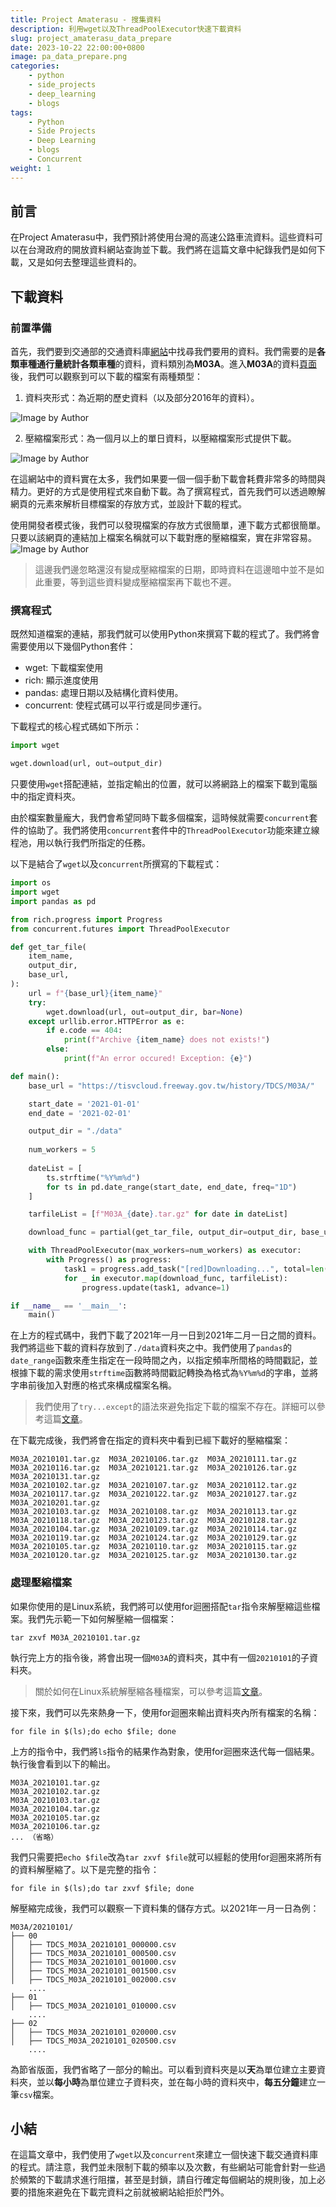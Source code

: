 ```yaml
---
title: Project Amaterasu - 搜集資料
description: 利用wget以及ThreadPoolExecutor快速下載資料
slug: project_amaterasu_data_prepare
date: 2023-10-22 22:00:00+0800
image: pa_data_prepare.png
categories:
    - python
    - side_projects
    - deep_learning
    - blogs
tags:
    - Python
    - Side Projects
    - Deep Learning
    - blogs
    - Concurrent
weight: 1
---
```


## 前言

在Project Amaterasu中，我們預計將使用台灣的高速公路車流資料。這些資料可以在台灣政府的開放資料網站查詢並下載。我們將在這篇文章中紀錄我們是如何下載，又是如何去整理這些資料的。

## 下載資料

### 前置準備

首先，我們要到交通部的交通資料庫[網站](https://tisvcloud.freeway.gov.tw/)中找尋我們要用的資料。我們需要的是**各類車種通行量統計各類車種**的資料，資料類別為**M03A**。進入**M03A**的資料[頁面](https://tisvcloud.freeway.gov.tw/history/TDCS/M03A/)後，我們可以觀察到可以下載的檔案有兩種類型：

1. 資料夾形式：為近期的歷史資料（以及部分2016年的資料）。

![Image by Author](data_snapshot_1.png)

2. 壓縮檔案形式：為一個月以上的單日資料，以壓縮檔案形式提供下載。

![Image by Author](data_snapshot_2.png)

在這網站中的資料實在太多，我們如果要一個一個手動下載會耗費非常多的時間與精力。更好的方式是使用程式來自動下載。為了撰寫程式，首先我們可以透過瞭解網頁的元素來解析目標檔案的存放方式，並設計下載的程式。

使用開發者模式後，我們可以發現檔案的存放方式很簡單，連下載方式都很簡單。只要以該網頁的連結加上檔案名稱就可以下載對應的壓縮檔案，實在非常容易。
![Image by Author](data_snapshot_3.png)

> 這邊我們邊忽略還沒有變成壓縮檔案的日期，即時資料在這邊暗中並不是如此重要，等到這些資料變成壓縮檔案再下載也不遲。

### 撰寫程式

既然知道檔案的連結，那我們就可以使用Python來撰寫下載的程式了。我們將會需要使用以下幾個Python套件：

* wget: 下載檔案使用
* rich: 顯示進度使用
* pandas: 處理日期以及結構化資料使用。
* concurrent: 使程式碼可以平行或是同步運行。

下載程式的核心程式碼如下所示：

```python
import wget

wget.download(url, out=output_dir)
```

只要使用`wget`搭配連結，並指定輸出的位置，就可以將網路上的檔案下載到電腦中的指定資料夾。

由於檔案數量龐大，我們會希望同時下載多個檔案，這時候就需要`concurrent`套件的協助了。我們將使用`concurrent`套件中的`ThreadPoolExecutor`功能來建立線程池，用以執行我們所指定的任務。

以下是結合了`wget`以及`concurrent`所撰寫的下載程式：

```python
import os
import wget
import pandas as pd

from rich.progress import Progress
from concurrent.futures import ThreadPoolExecutor

def get_tar_file(
    item_name,
    output_dir,
    base_url,
):
    url = f"{base_url}{item_name}"
    try:
        wget.download(url, out=output_dir, bar=None)
    except urllib.error.HTTPError as e:
        if e.code == 404:
            print(f"Archive {item_name} does not exists!")
        else:
            print(f"An error occured! Exception: {e}")

def main():
    base_url = "https://tisvcloud.freeway.gov.tw/history/TDCS/M03A/"

    start_date = '2021-01-01'
    end_date = '2021-02-01'

    output_dir = "./data"
    
    num_workers = 5
    
    dateList = [
        ts.strftime("%Y%m%d")
        for ts in pd.date_range(start_date, end_date, freq="1D")
    ]

    tarfileList = [f"M03A_{date}.tar.gz" for date in dateList]

    download_func = partial(get_tar_file, output_dir=output_dir, base_url=base_url)

    with ThreadPoolExecutor(max_workers=num_workers) as executor:
        with Progress() as progress:
            task1 = progress.add_task("[red]Downloading...", total=len(tarfileList))
            for _ in executor.map(download_func, tarfileList):
                progress.update(task1, advance=1)

if __name__ == '__main__':
    main()

```

在上方的程式碼中，我們下載了2021年一月一日到2021年二月一日之間的資料。我們將這些下載的資料存放到了`./data`資料夾之中。我們使用了`pandas`的`date_range`函數來產生指定在一段時間之內，以指定頻率所間格的時間戳記，並根據下載的需求使用`strftime`函數將時間戳記轉換為格式為`%Y%m%d`的字串，並將字串前後加入對應的格式來構成檔案名稱。

> 我們使用了`try...except`的語法來避免指定下載的檔案不存在。詳細可以參考這篇[文章](https://steam.oxxostudio.tw/category/python/basic/try-except.html)。

在下載完成後，我們將會在指定的資料夾中看到已經下載好的壓縮檔案：

```
M03A_20210101.tar.gz  M03A_20210106.tar.gz  M03A_20210111.tar.gz  M03A_20210116.tar.gz  M03A_20210121.tar.gz  M03A_20210126.tar.gz  M03A_20210131.tar.gz
M03A_20210102.tar.gz  M03A_20210107.tar.gz  M03A_20210112.tar.gz  M03A_20210117.tar.gz  M03A_20210122.tar.gz  M03A_20210127.tar.gz  M03A_20210201.tar.gz
M03A_20210103.tar.gz  M03A_20210108.tar.gz  M03A_20210113.tar.gz  M03A_20210118.tar.gz  M03A_20210123.tar.gz  M03A_20210128.tar.gz
M03A_20210104.tar.gz  M03A_20210109.tar.gz  M03A_20210114.tar.gz  M03A_20210119.tar.gz  M03A_20210124.tar.gz  M03A_20210129.tar.gz
M03A_20210105.tar.gz  M03A_20210110.tar.gz  M03A_20210115.tar.gz  M03A_20210120.tar.gz  M03A_20210125.tar.gz  M03A_20210130.tar.gz
```

### 處理壓縮檔案

如果你使用的是Linux系統，我們將可以使用for迴圈搭配`tar`指令來解壓縮這些檔案。我們先示範一下如何解壓縮一個檔案：

```shell
tar zxvf M03A_20210101.tar.gz
```

執行完上方的指令後，將會出現一個`M03A`的資料夾，其中有一個`20210101`的子資料夾。

> 關於如何在Linux系統解壓縮各種檔案，可以參考這篇[文章](https://note.drx.tw/2008/04/command.html)。

接下來，我們可以先來熱身一下，使用for迴圈來輸出資料夾內所有檔案的名稱：

```shell
for file in $(ls);do echo $file; done
```

上方的指令中，我們將`ls`指令的結果作為對象，使用for迴圈來迭代每一個結果。執行後會看到以下的輸出。

```
M03A_20210101.tar.gz
M03A_20210102.tar.gz
M03A_20210103.tar.gz
M03A_20210104.tar.gz
M03A_20210105.tar.gz
M03A_20210106.tar.gz
... （省略）
```

我們只需要把`echo $file`改為`tar zxvf $file`就可以經鬆的使用for迴圈來將所有的資料解壓縮了。以下是完整的指令：

```shell
for file in $(ls);do tar zxvf $file; done
```

解壓縮完成後，我們可以觀察一下資料集的儲存方式。以2021年一月一日為例：

```
M03A/20210101/
├── 00
│   ├── TDCS_M03A_20210101_000000.csv
│   ├── TDCS_M03A_20210101_000500.csv
│   ├── TDCS_M03A_20210101_001000.csv
│   ├── TDCS_M03A_20210101_001500.csv
│   ├── TDCS_M03A_20210101_002000.csv
    ....
├── 01
│   ├── TDCS_M03A_20210101_010000.csv
    ....
├── 02
│   ├── TDCS_M03A_20210101_020000.csv
│   ├── TDCS_M03A_20210101_020500.csv
    ....
```

為節省版面，我們省略了一部分的輸出。可以看到資料夾是以**天**為單位建立主要資料夾，並以**每小時**為單位建立子資料夾，並在每小時的資料夾中，**每五分鐘**建立一筆`csv`檔案。

## 小結

在這篇文章中，我們使用了`wget`以及`concurrent`來建立一個快速下載交通資料庫的程式。請注意，我們並未限制下載的頻率以及次數，有些網站可能會針對一些過於頻繁的下載請求進行阻擋，甚至是封鎖，請自行確定每個網站的規則後，加上必要的措施來避免在下載完資料之前就被網站給拒於門外。